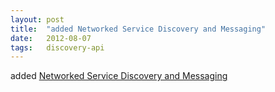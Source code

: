 ```yaml
---
layout: post
title:  "added Networked Service Discovery and Messaging"
date:   2012-08-07
tags:   discovery-api
---
```


added [Networked Service Discovery and Messaging](/spec/discovery-api)

